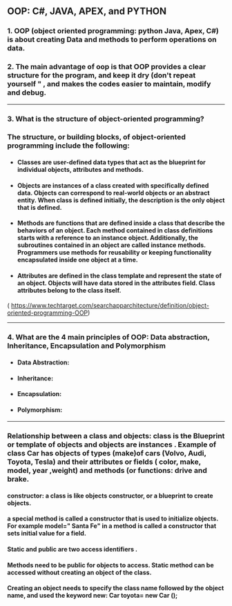 ## OOP: C#, JAVA, APEX, and PYTHON

### 1. OOP (object oriented programming: python Java, Apex, C#) is about creating Data and methods to perform operations on data. 


### 2. The main advantage of oop is that OOP provides a clear structure for the program, and keep it dry (don't repeat yourself " , and makes the codes easier to maintain, modify and debug. 
***
### 3. What is the structure of object-oriented programming?
### The structure, or building blocks, of object-oriented programming include the following:
* #### Classes are user-defined data types that act as the blueprint for individual objects, attributes and methods.
* #### Objects are instances of a class created with specifically defined data. Objects can correspond to real-world objects or an abstract entity. When class is defined initially, the description is the only object that is defined.
* #### Methods are functions that are defined inside a class that describe the behaviors of an object. Each method contained in class definitions starts with a reference to an instance object. Additionally, the subroutines contained in an object are called instance methods. Programmers use methods for reusability or keeping functionality encapsulated inside one object at a time.
* #### Attributes are defined in the class template and represent the state of an object. Objects will have data stored in the attributes field. Class attributes belong to the class itself.
( https://www.techtarget.com/searchapparchitecture/definition/object-oriented-programming-OOP) 
***
### 4. What are the 4 main principles of OOP: Data abstraction, Inheritance, Encapsulation and Polymorphism
 *  #### Data Abstraction: 
 *  #### Inheritance: 
 *  #### Encapsulation: 
 *  #### Polymorphism: 

*** 
### Relationship between a class and objects: class is the Blueprint or template of objects and objects are instances . Example of class  Car has objects of types (make)of cars (Volvo, Audi, Toyota, Tesla) and their attributes or fields ( color, make, model, year ,weight) and methods (or functions: drive and brake.

####  constructor: a class is like objects constructor, or a blueprint to create objects.
#### a special method is called a constructor that is used to initialize objects. For example model=" Santa Fe" in a method is called a constructor that sets initial value for a field. 
#### Static and public are two access identifiers .

#### Methods need to be public for objects to access. Static method can be accessed without creating an object of the class. 

#### Creating an object needs to specify the class name followed by the object name, and used the keyword new: Car toyota= new Car ();
